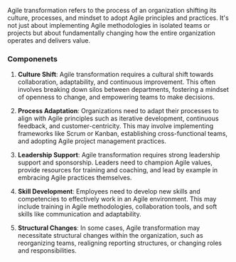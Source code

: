 Agile transformation refers to the process of an organization shifting its culture, processes, and mindset to adopt Agile principles and practices. It's not just about implementing Agile methodologies in isolated teams or projects but about fundamentally changing how the entire organization operates and delivers value. 

### Componenets
1. **Culture Shift**: Agile transformation requires a cultural shift towards collaboration, adaptability, and continuous improvement. This often involves breaking down silos between departments, fostering a mindset of openness to change, and empowering teams to make decisions.

2. **Process Adaptation**: Organizations need to adapt their processes to align with Agile principles such as iterative development, continuous feedback, and customer-centricity. This may involve implementing frameworks like Scrum or Kanban, establishing cross-functional teams, and adopting Agile project management practices.

3. **Leadership Support**: Agile transformation requires strong leadership support and sponsorship. Leaders need to champion Agile values, provide resources for training and coaching, and lead by example in embracing Agile practices themselves.

4. **Skill Development**: Employees need to develop new skills and competencies to effectively work in an Agile environment. This may include training in Agile methodologies, collaboration tools, and soft skills like communication and adaptability.

5. **Structural Changes**: In some cases, Agile transformation may necessitate structural changes within the organization, such as reorganizing teams, realigning reporting structures, or changing roles and responsibilities.